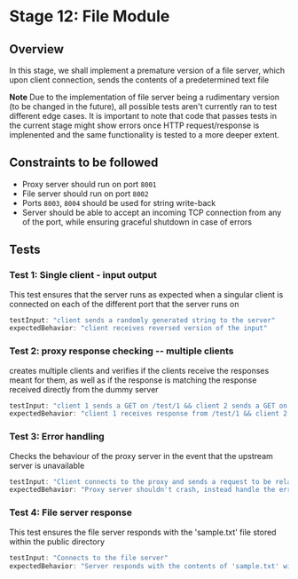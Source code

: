 # Stage 12: File Module 

## Overview
In this stage, we shall implement a premature version of a file server, which upon client connection, sends the contents of a predetermined text file

**Note**
Due to the implementation of file server being a rudimentary version (to be changed in the future), all possible tests aren't currently ran to test different edge cases. It is important to note that code that passes tests in the current stage might show errors once HTTP request/response is implenented and the same functionality is tested to a more deeper extent.

## Constraints to be followed 
- Proxy server should run on port `8001`
- File server should run on port `8002`
- Ports `8003`, `8004` should be used for string write-back
- Server should be able to accept an incoming TCP connection from any of the port, while ensuring graceful shutdown in case of errors

## Tests
### Test 1: Single client - input output
This test ensures that the server runs as expected when a singular client is connected on each of the different port that the server runs on

```js
testInput: "client sends a randomly generated string to the server"
expectedBehavior: "client receives reversed version of the input"
```

### Test 2: proxy response checking -- multiple clients
creates multiple clients and verifies if the clients receive the responses meant for them, as well as if the response is matching the response received directly from the dummy server

```js
testInput: "client 1 sends a GET on /test/1 && client 2 sends a GET on /test/2"
expectedBehavior: "client 1 receives response from /test/1 && client 2 gets response from /test/2"
```

### Test 3: Error handling
Checks the behaviour of the proxy server in the event that the upstream server is unavailable

```js
testInput: "Client connects to the proxy and sends a request to be relayed to the upstream server"
expectedBehavior: "Proxy server shouldn't crash, instead handle the error gracefully"
```

### Test 4: File server response
This test ensures the file server responds with the 'sample.txt' file stored within the public directory

```js
testInput: "Connects to the file server"
expectedBehavior: "Server responds with the contents of 'sample.txt' without needing any input from the client"
```

